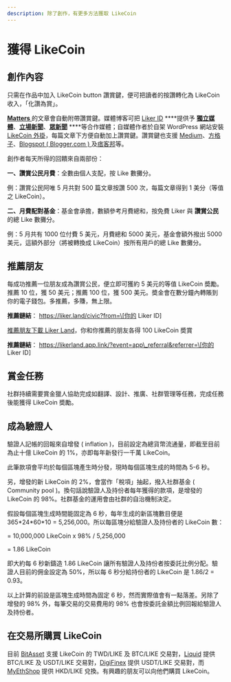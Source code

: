 ```yaml
---
description: 除了創作，有更多方法獲取 LikeCoin
---
```


# 獲得 LikeCoin

## 創作內容

只需在作品中加入 LikeCoin button 讚賞鍵，便可把讀者的按讚轉化為 LikeCoin 收入，「化讚為賞」。

[**Matters** ](https://matters.news/)的文章會自動附帶讚賞鍵。媒體博客可把 [Liker ID](https://docs.like.co/v/zh/user-guide/liker-id) ****提供予 [**獨立媒體**](https://www.inmediahk.net/)、[**立場新聞**](https://thestandnews.com/)、[**眾新聞**](https://www.hkcnews.com/) ****等合作媒體；自媒體作者於自架 WordPress 網站安裝 [LikeCoin 外掛](https://zh-hk.wordpress.org/plugins/likecoin/)，每篇文章下方便自動加上讚賞鍵。讚賞鍵也支援 [Medium](http://medium.com/)、[方格子](https://vocus.cc/)、[Blogspot \( Blogger.com \) ](https://www.blogger.com/)及[痞客邦](https://appmarket.pixnet.tw/#!/addon/1331)等。

創作者每天所得的回饋來自兩部份：

**一、讚賞公民月費**：全數由個人支配，按 Like 數攤分。

例：讚賞公民阿唯 5 月共對 500 篇文章按讚 500 次，每篇文章得到 1 美分（等值之 LikeCoin）。

**二、月費配對基金**：基金會承擔，數額參考月費總和，按免費 Liker 與 **讚賞公民** 的總 Like 數攤分。

例：5 月共有 1000 位付費 5 美元，月費總和 5000 美元，基金會額外撥出 5000 美元，這額外部分（將被轉換成 LikeCoin）按所有用戶的總 Like 數攤分。

## 推薦朋友

每成功推薦一位朋友成為讚賞公民，便立即可獲約 5 美元的等值 LikeCoin 奬勵。推薦 10 位，獲 50 美元；推薦 100 位，獲 500 美元。奬金會在數分鐘內轉賬到你的電子錢包。多推薦，多賺，無上限。

**推薦鏈結**： https://liker.land/civic?from=​\[你的 Liker ID\]​

[推薦朋友下載 Liker Land](https://docs.like.co/v/zh/user-guide/liker-land/referral)，你和你推薦的朋友各得 100 LikeCoin 奬賞

**推薦鏈結**： https://likerland.app.link/?event=app\_referral&referrer=\[你的 Liker ID\]

## 賞金任務

社群持續需要賞金獵人協助完成如翻譯、設計、推廣、社群管理等任務，完成任務後能獲得 LikeCoin 奬勵。

## 成為驗證人

驗證人記帳的回報來自增發 \( inflation \)，目前設定為總貨幣流通量，即截至目前為止十億 LikeCoin 的 1%，亦即每年新發行一千萬 LikeCoin。

此筆款項會平均於每個區塊產生時分發，現時每個區塊生成的時間為 5-6 秒。

另，增發的新 LikeCoin 的 2%，會當作「稅項」抽起，撥入社群基金 \( Community pool \)。換句話說驗證人及持份者每年獲得的款項，是增發的 LikeCoin 的 98%。社群基金的運用會由社群的自治機制決定。

假設每個區塊生成時間能固定為 6 秒，每年生成的新區塊數目便是 365\*24\*60\*10 = 5,256,000。所以每區塊分給驗證人及持份者的 LikeCoin 數：

= 10,000,000 LikeCoin x 98% / 5,256,000

= 1.86 LikeCoin

即大約每 6 秒新鑄造 1.86 LikeCoin 讓所有驗證人及持份者按委託比例分配。驗證人目前的佣金設定為 50%，所以每 6 秒分給持份者的 LikeCoin 是 1.86/2 = 0.93。

以上計算的前設是區塊生成時間為固定 6 秒，然而實際值會有一點落差。另除了增發的 98% 外，每筆交易的交易費用的 98% 也會按委託金額比例回報給驗證人及持份者。

## 在交易所購買 LikeCoin

目前 [BitAsset](https://www.bitasset.com) 支援 LikeCoin 的 TWD/LIKE 及 BTC/LIKE 交易對，[Liquid](https://www.liquid.com/) 提供 BTC/LIKE 及 USDT/LIKE 交易對，[DigiFinex](https://www.digifinex.com/) 提供 USDT/LIKE 交易對，而 [MyEthShop](https://www.myethshop.com) 提供 HKD/LIKE 兌換。有興趣的朋友可以向他們購買 LikeCoin。 

